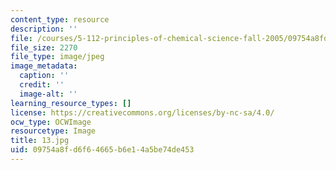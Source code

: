 ```yaml
---
content_type: resource
description: ''
file: /courses/5-112-principles-of-chemical-science-fall-2005/09754a8fd6f64665b6e14a5be74de453_13.jpg
file_size: 2270
file_type: image/jpeg
image_metadata:
  caption: ''
  credit: ''
  image-alt: ''
learning_resource_types: []
license: https://creativecommons.org/licenses/by-nc-sa/4.0/
ocw_type: OCWImage
resourcetype: Image
title: 13.jpg
uid: 09754a8f-d6f6-4665-b6e1-4a5be74de453
---
```

